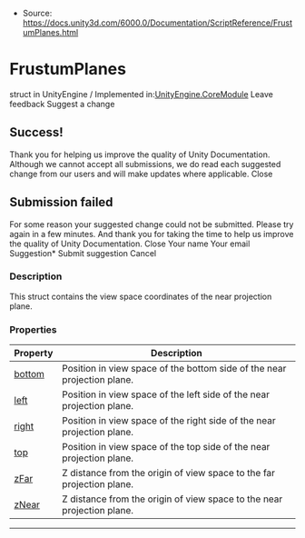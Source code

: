 * Source: https://docs.unity3d.com/6000.0/Documentation/ScriptReference/FrustumPlanes.html

# FrustumPlanes
struct in UnityEngine
/
Implemented in:[UnityEngine.CoreModule](https://docs.unity3d.com/6000.0/Documentation/ScriptReference/UnityEngine.CoreModule.html)
Leave feedback
Suggest a change
## Success!
Thank you for helping us improve the quality of Unity Documentation. Although we cannot accept all submissions, we do read each suggested change from our users and will make updates where applicable.
Close
## Submission failed
For some reason your suggested change could not be submitted. Please <a>try again</a> in a few minutes. And thank you for taking the time to help us improve the quality of Unity Documentation.
Close
Your name Your email Suggestion* Submit suggestion
Cancel
### Description
This struct contains the view space coordinates of the near projection plane.
### Properties
Property | Description  
---|---  
[bottom](https://docs.unity3d.com/6000.0/Documentation/ScriptReference/FrustumPlanes-bottom.html) | Position in view space of the bottom side of the near projection plane.  
[left](https://docs.unity3d.com/6000.0/Documentation/ScriptReference/FrustumPlanes-left.html) | Position in view space of the left side of the near projection plane.  
[right](https://docs.unity3d.com/6000.0/Documentation/ScriptReference/FrustumPlanes-right.html) | Position in view space of the right side of the near projection plane.  
[top](https://docs.unity3d.com/6000.0/Documentation/ScriptReference/FrustumPlanes-top.html) | Position in view space of the top side of the near projection plane.  
[zFar](https://docs.unity3d.com/6000.0/Documentation/ScriptReference/FrustumPlanes-zFar.html) | Z distance from the origin of view space to the far projection plane.  
[zNear](https://docs.unity3d.com/6000.0/Documentation/ScriptReference/FrustumPlanes-zNear.html) | Z distance from the origin of view space to the near projection plane.  
* * *
